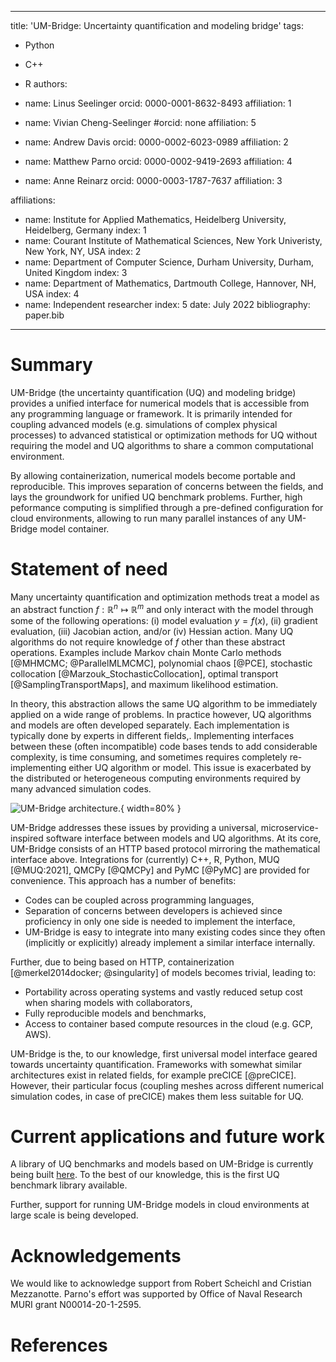 
---
title: 'UM-Bridge: Uncertainty quantification and modeling bridge'
tags:
  - Python
  - C++
  - R
authors:
  - name: Linus Seelinger
    orcid: 0000-0001-8632-8493
    affiliation: 1

  - name: Vivian Cheng-Seelinger
    #orcid: none
    affiliation: 5

  - name: Andrew Davis
    orcid: 0000-0002-6023-0989
    affiliation: 2

  - name: Matthew Parno
    orcid: 0000-0002-9419-2693
    affiliation: 4

  - name: Anne Reinarz
    orcid: 0000-0003-1787-7637
    affiliation: 3

affiliations:
 - name: Institute for Applied Mathematics, Heidelberg University, Heidelberg, Germany
   index: 1
 - name: Courant Institute of Mathematical Sciences, New York Univeristy, New York, NY, USA
   index: 2
 - name: Department of Computer Science, Durham University, Durham, United Kingdom
   index: 3
 - name: Department of Mathematics, Dartmouth College, Hannover, NH, USA
   index: 4
 - name: Independent researcher
   index: 5
date: July 2022
bibliography: paper.bib

---

# Summary

UM-Bridge (the uncertainty quantification (UQ) and modeling bridge) provides a unified interface for numerical models that is accessible from any programming language or framework. It is primarily intended for coupling advanced models (e.g. simulations of complex physical processes) to advanced statistical or optimization methods for UQ without requiring the model and UQ algorithms to share a common computational environment.

By allowing containerization, numerical models become portable and reproducible. This improves separation of concerns between the fields, and lays the groundwork for unified UQ benchmark problems. Further, high peformance computing is simplified through a pre-defined configuration for cloud environments, allowing to run many parallel instances of any UM-Bridge model container.

# Statement of need

Many uncertainty quantification and optimization methods treat a model as an abstract function $f: \mathbb{R}^{n} \mapsto \mathbb{R}^{m}$ and only interact with the model through some of the following operations: (i) model evaluation $y = f(x)$, (ii) gradient evaluation, (iii) Jacobian action, and/or (iv) Hessian action. Many UQ algorithms do not require knowledge of $f$ other than these abstract operations. Examples include Markov chain Monte Carlo methods [@MHMCMC; @ParallelMLMCMC], polynomial chaos [@PCE], stochastic collocation [@Marzouk_StochasticCollocation], optimal transport [@SamplingTransportMaps], and maximum likelihood estimation.

In theory, this abstraction allows the same UQ algorithm to be immediately applied on a wide range of problems. In practice however, UQ algorithms and models are often developed separately. Each implementation is typically done by experts in different fields,. Implementing interfaces between these (often incompatible) code bases tends to add considerable complexity, is time consuming, and sometimes requires completely re-implementing either UQ algorithm or model. This issue is exacerbated by the distributed or heterogeneous computing environments required by many advanced simulation codes.

![UM-Bridge architecture.](umbridge-architecture.png){ width=80% }

UM-Bridge addresses these issues by providing a universal, microservice-inspired software interface between models and UQ algorithms.
At its core, UM-Bridge consists of an HTTP based protocol mirroring the mathematical interface above. Integrations for (currently) C++, R, Python, MUQ [@MUQ:2021], QMCPy [@QMCPy] and PyMC [@PyMC] are provided for convenience. This approach has a number of benefits:

- Codes can be coupled across programming languages,
- Separation of concerns between developers is achieved since proficiency in only one side is needed to implement the interface,
- UM-Bridge is easy to integrate into many existing codes since they often (implicitly or explicitly) already implement a similar interface internally.

Further, due to being based on HTTP, containerization [@merkel2014docker; @singularity] of models becomes trivial, leading to:

- Portability across operating systems and vastly reduced setup cost when sharing models with collaborators,
- Fully reproducible models and benchmarks,
- Access to container based compute resources in the cloud (e.g. GCP, AWS).

UM-Bridge is the, to our knowledge, first universal model interface geared towards uncertainty quantification. Frameworks with somewhat similar architectures exist in related fields, for example preCICE [@preCICE]. However, their particular focus (coupling meshes across different numerical simulation codes, in case of preCICE) makes them less suitable for UQ.

# Current applications and future work

A library of UQ benchmarks and models based on UM-Bridge is currently being built [here](https://um-bridge-benchmarks.readthedocs.io/en/docs/). To the best of our knowledge, this is the first UQ benchmark library available.

Further, support for running UM-Bridge models in cloud environments at large scale is being developed.

# Acknowledgements
We would like to acknowledge support from Robert Scheichl and Cristian Mezzanotte. Parno's effort was supported by  Office of Naval Research MURI grant N00014-20-1-2595.



# References

